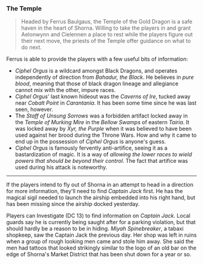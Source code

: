 ### The Temple
> Headed by Ferrus Baulgaus, the Temple of the Gold Dragon is a safe haven in the heart of Shorna. Willing to take the players in and grant Aelonwynn and Cielennen a place to rest while the players figure out their next move, the priests of the Temple offer guidance on what to do next.

Ferrus is able to provide the players with a few useful bits of information:

- *Ciphel Orgus* is a wildcard amongst Black Dragons, and operates independently of direction from *Bahadur, the Black*. He believes in *pure blood*, meaning that those of black dragon lineage and allegiance cannot mix with the other, impure races.
- *Ciphel Orgus*' last known hideout was the *Caverns of Ire*, tucked away near *Cobalt Point* in *Carantania*. It has been some time since he was last seen, however.
- The *Staff of Unsung Sorrows* was a forbidden artifact locked away in the *Temple of Murking Mire* in the *Bellow Swamps* of eastern *Tairia*. It was locked away by *Xyr, the Purple* when it was believed to have been used against her brood during the Throne Wars. How and why it came to end up in the possession of *Ciphel Orgus* is anyone's guess.
- *Ciphel Orgus* is famously fervently anti-artifice, seeing it as a bastardization of magic. It is a way of *allowing the lower races to wield powers that should be beyond their control*. The fact that artifice was used during his attack is noteworthy.

---

If the players intend to fly out of Shorna in an attempt to head in a direction for more information, they'll need to find *Captain Jack* first. He has the magical sigil needed to launch the airship embedded into his right hand, but has been missing since the airship docked yesterday.

Players can Investigate (DC 13) to find information on *Captain Jack*. Local guards say he is currently being saught after for a parking violation, but that should hardly be a reason to be in hiding. *Miyah Spinebreaker*, a tabaxi shopkeep, saw the Captain Jack the previous day. Her shop was left in ruins when a group of rough looking men came and stole him away. She said the men had tattoos that looked strikingly similar to the logo of an old bar on the edge of Shorna's Market District that has been shut down for a year or so.